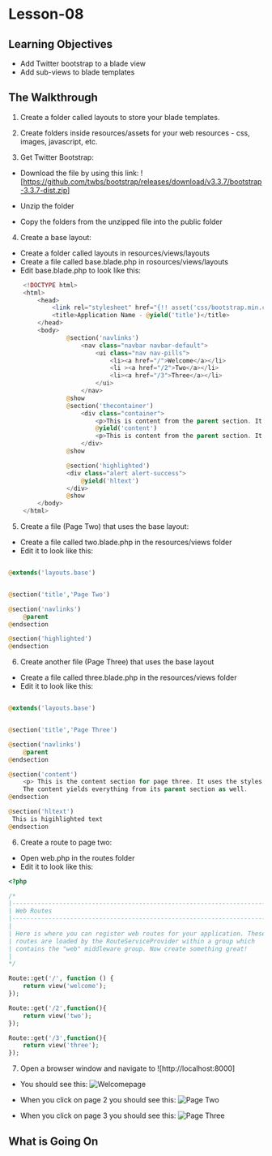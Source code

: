 <!-- enter lesson number and title below separated by hyphen-->
# Lesson-08 

## Learning Objectives
- Add Twitter bootstrap to a blade view 
- Add sub-views to blade templates 

## The Walkthrough
1. Create a folder called layouts to store your blade templates.

2. Create folders inside resources/assets for your web resources - css, images, javascript, etc.

3. Get Twitter Bootstrap: 

* Download the file by using this link: 
  ![https://github.com/twbs/bootstrap/releases/download/v3.3.7/bootstrap-3.3.7-dist.zip]
* Unzip the folder 

* Copy the folders from the unzipped file into the public folder 


4. Create a base layout: 

* Create a folder called layouts in resources/views/layouts
* Create a file called base.blade.php in rosources/views/layouts
* Edit base.blade.php to look like this: 

``` php 
    <!DOCTYPE html>
    <html>
        <head>
            <link rel="stylesheet" href="{!! asset('css/bootstrap.min.css') !!}">
            <title>Application Name - @yield('title')</title>
        </head>
        <body>
                @section('navlinks')
                    <nav class="navbar navbar-default">
                        <ui class="nav nav-pills">
                            <li><a href="/">Welcome</a></li>
                            <li ><a href="/2">Two</a></li>
                            <li><a href="/3">Three</a></li>
                        </ui>
                    </nav>
                @show
                @section('thecontainer')
                    <div class="container">
                        <p>This is content from the parent section. It should display before the text.</p>
                        @yield('content')
                        <p>This is content from the parent section. It should display after the text. 
                    </div>
                @show

                @section('highlighted')
                <div class="alert alert-success">
                    @yield('hltext')
                </div>
                @show
        </body>
    </html>

```

5. Create a file (Page Two) that uses the base layout: 

* Create a file called two.blade.php in the resources/views folder 
* Edit it to look like this: 

``` php 

@extends('layouts.base')


@section('title','Page Two')

@section('navlinks')
	@parent
@endsection 

@section('highlighted')
@endsection 


```

6. Create another file (Page Three) that uses the base layout 

* Create a file called three.blade.php in the resources/views folder 
* Edit it to look like this: 

``` php 

@extends('layouts.base')


@section('title','Page Three')

@section('navlinks')
	@parent
@endsection 

@section('content')
	<p> This is the content section for page three. It uses the styles from the base layout.
	The content yields everything from its parent section as well. 
@endsection 

@section('hltext')
 This is higihlighted text
@endsection


```


6. Create a route to page two: 

* Open web.php in the routes folder 
* Edit it to look like this: 

``` php 
<?php

/*
|--------------------------------------------------------------------------
| Web Routes
|--------------------------------------------------------------------------
|
| Here is where you can register web routes for your application. These
| routes are loaded by the RouteServiceProvider within a group which
| contains the "web" middleware group. Now create something great!
|
*/

Route::get('/', function () {
    return view('welcome');
});

Route::get('/2',function(){
	return view('two');
});

Route::get('/3',function(){
	return view('three');
});


``` 

7. Open a browser window and navigate to ![http://localhost:8000] 

* You should see this: 
![Welcomepage](https://github.com/ajhenley/unofficialguides/blob/master/Laravel/img/bladetemplateindex.png "Creating blade template subviews")

* When you click on page 2 you should see this: 
![Page Two](https://github.com/ajhenley/unofficialguides/blob/master/Laravel/img/bladetemplateindex.png "Blade Page 2")

* When you click on page 3 you should see this:
![Page Three](https://github.com/ajhenley/unofficialguides/blob/master/Laravel/img/bladetemplateindex.png "Blade Page Three")


## What is Going On
